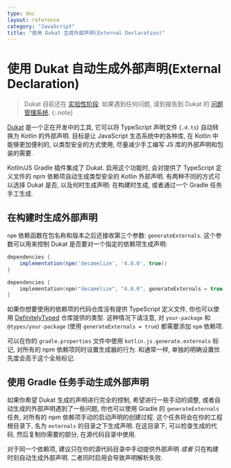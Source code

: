 ```yaml
---
type: doc
layout: reference
category: "JavaScript"
title: "使用 Dukat 生成外部声明(External Declaration)"
---
```


# 使用 Dukat 自动生成外部声明(External Declaration)
> Dukat 目前还在 [实验性阶段](evolution/components-stability.html). 如果遇到任何问题, 请到报告到 Dukat 的 [问题管理系统](https://github.com/kotlin/dukat/issues).
{:.note}

[Dukat](https://github.com/kotlin/dukat) 是一个正在开发中的工具, 它可以将 TypeScript 声明文件 (`.d.ts`) 自动转换为 Kotlin 的外部声明.
目标是让 JavaScript 生态系统中的各种库, 在 Kotlin 中能够更加便利的, 以类型安全的方式使用, 尽量减少手工编写 JS 库的外部声明和包装的需要.

Kotlin/JS Gradle 插件集成了 Dukat. 启用这个功能时, 会对提供了 TypeScript 定义文件的 npm 依赖项自动生成类型安全的 Kotlin 外部声明.
有两种不同的方式可以选择 Dukat 是否, 以及何时生成声明: 在构建时生成, 或者通过一个 Gradle 任务手工生成.

## 在构建时生成外部声明

`npm` 依赖函数在包名称和版本之后还接收第三个参数: `generateExternals`.
这个参数可以用来控制 Dukat 是否要对一个指定的依赖项生成声明:


<div class="multi-language-sample" data-lang="groovy">
<div class="sample" markdown="1" theme="idea" mode='groovy'>

```groovy
dependencies {
    implementation(npm('decamelize', '4.0.0', true))
}
```

</div>
</div>

<div class="multi-language-sample" data-lang="kotlin">
<div class="sample" markdown="1" theme="idea" mode='kotlin' data-highlight-only>

```kotlin
dependencies {
    implementation(npm("decamelize", "4.0.0", generateExternals = true))
}
```

</div>
</div>

如果你想要使用的依赖项的代码仓库没有提供 TypeScript 定义文件, 你也可以使用 [DefinitelyTyped](https://github.com/DefinitelyTyped/DefinitelyTyped) 仓库提供的类型.
这种情况下请注意, 对 `your-package` 和 `@types/your-package` (使用 `generateExternals = true`) 都需要添加 `npm` 依赖项.

可以在你的 `gradle.properties` 文件中使用 `kotlin.js.generate.externals` 标记, 对所有的 npm 依赖项同时设置生成器的行为.
和通常一样, 单独的明确设置优先度会高于这个全局标记.

## 使用 Gradle 任务手动生成外部声明

如果你希望 Dukat 生成的声明进行完全的控制, 希望进行一些手动的调整, 或者自动生成的外部声明遇到了一些问题,
你也可以使用 Gradle 的 `generateExternals` 任务, 对所有的 npm 依赖项手动的启动声明的创建过程.
这个任务将会在你的工程根目录下, 名为 `externals` 的目录之下生成声明.
在这目录下, 可以检查生成的代码, 然后复制你需要的部分, 在源代码目录中使用.

对于同一个依赖项, 建议只在你的源代码目录中手动提供外部声明 _或者_ 只在构建时刻自动生成外部声明.
二者同时启用会导致声明解析失败.
